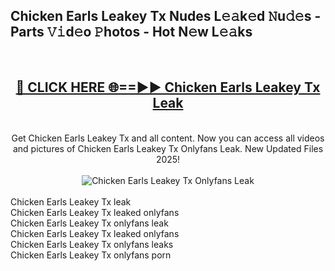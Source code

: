 <h2>Chicken Earls Leakey Tx Nudes L𝚎𝚊k𝚎d 𝙽u𝚍𝚎s - Parts 𝚅𝚒d𝚎o 𝙿hotos - Hot N𝚎w L𝚎𝚊ks</h2>
<br>
<div align="center">
<h2><a href="https://213.232.235.80/live/video.php?q=chicken-earls-leakey-tx" rel="nofollow">🔴 CLICK HERE 🌐==►► Chicken Earls Leakey Tx Leak</a></h2>
<br>
Get Chicken Earls Leakey Tx and all content. Now you can access all videos and pictures of Chicken Earls Leakey Tx Onlyfans Leak. New Updated Files 2025!
<br>
<br>
<a href="https://213.232.235.80/live/video.php?q=chicken-earls-leakey-tx" rel="nofollow" data-target="animated-image.originalLink"><img src="https://i.imgur.com/1EjSzPs.png" alt="Chicken Earls Leakey Tx Onlyfans Leak" style="max-width: 100%; display: inline-block;" data-target="animated-image.originalImage"></a>
</div>
<br>
Chicken Earls Leakey Tx leak<br>
Chicken Earls Leakey Tx leaked onlyfans<br>
Chicken Earls Leakey Tx onlyfans leak<br>
Chicken Earls Leakey Tx leaked onlyfans<br>
Chicken Earls Leakey Tx onlyfans leaks<br>
Chicken Earls Leakey Tx onlyfans porn
